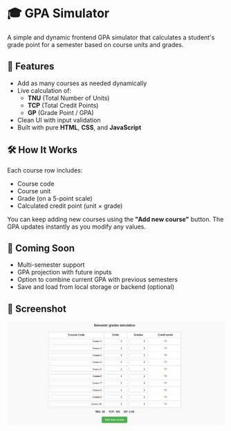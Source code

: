 # 🎓 GPA Simulator

A simple and dynamic frontend GPA simulator that calculates a student's grade point for a semester based on course units and grades.

## 🚀 Features

- Add as many courses as needed dynamically
- Live calculation of:
  - **TNU** (Total Number of Units)
  - **TCP** (Total Credit Points)
  - **GP** (Grade Point / GPA)
- Clean UI with input validation
- Built with pure **HTML**, **CSS**, and **JavaScript**

## 🛠️ How It Works

Each course row includes:
- Course code
- Course unit
- Grade (on a 5-point scale)
- Calculated credit point (unit × grade)

You can keep adding new courses using the **"Add new course"** button. The GPA updates instantly as you modify any values.

## 🧠 Coming Soon

- Multi-semester support
- GPA projection with future inputs
- Option to combine current GPA with previous semesters
- Save and load from local storage or backend (optional)

## 📸 Screenshot

![GPA Simulator Screenshot](./screenshot.png)


